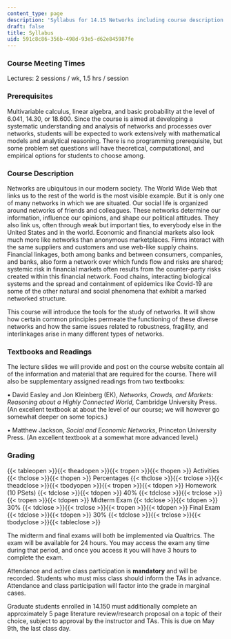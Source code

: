 ```yaml
---
content_type: page
description: 'Syllabus for 14.15 Networks including course description and prerequisites. '
draft: false
title: Syllabus
uid: 591c8c86-356b-498d-93e5-d62e845987fe
---
```

### Course Meeting Times

Lectures: 2 sessions / wk, 1.5 hrs / session

### Prerequisites

Multivariable calculus, linear algebra, and basic probability at the level of 6.041, 14.30, or 18.600. Since the course is aimed at developing a systematic understanding and analysis of networks and processes over networks, students will be expected to work extensively with mathematical models and analytical reasoning. There is no programming prerequisite, but some problem set questions will have theoretical, computational, and empirical options for students to choose among. 

### Course Description

Networks are ubiquitous in our modern society. The World Wide Web that links us to the rest of the world is the most visible example. But it is only one of many networks in which we are situated. Our social life is organized around networks of friends and colleagues. These networks determine our information, influence our opinions, and shape our political attitudes. They also link us, often through weak but important ties, to everybody else in the United States and in the world. Economic and financial markets also look much more like networks than anonymous marketplaces. Firms interact with the same suppliers and customers and use web-like supply chains. Financial linkages, both among banks and between consumers, companies, and banks, also form a network over which funds flow and risks are shared; systemic risk in financial markets often results from the counter-party risks created within this financial network. Food chains, interacting biological systems and the spread and containment of epidemics like Covid-19 are some of the other natural and social phenomena that exhibit a marked networked structure. 

This course will introduce the tools for the study of networks. It will show how certain common principles permeate the functioning of these diverse networks and how the same issues related to robustness, fragility, and interlinkages arise in many different types of networks. 

### Textbooks and Readings

The lecture slides we will provide and post on the course website contain all of the information and material that are required for the course. There will also be supplementary assigned readings from two textbooks: 

• David Easley and Jon Kleinberg (EK), *Networks, Crowds, and Markets: Reasoning about a Highly Connected World*, Cambridge University Press. (An excellent textbook at about the level of our course; we will however go somewhat deeper on some topics.) 

• Matthew Jackson, *Social and Economic Networks*, Princeton University Press. (An excellent textbook at a somewhat more advanced level.) 

### Grading

{{< tableopen >}}{{< theadopen >}}{{< tropen >}}{{< thopen >}}
Activities
{{< thclose >}}{{< thopen >}}
Percentages
{{< thclose >}}{{< trclose >}}{{< theadclose >}}{{< tbodyopen >}}{{< tropen >}}{{< tdopen >}}
Homework (10 PSets)
{{< tdclose >}}{{< tdopen >}}
40%
{{< tdclose >}}{{< trclose >}}{{< tropen >}}{{< tdopen >}}
Midterm Exam
{{< tdclose >}}{{< tdopen >}}
30%
{{< tdclose >}}{{< trclose >}}{{< tropen >}}{{< tdopen >}}
Final Exam
{{< tdclose >}}{{< tdopen >}}
30%
{{< tdclose >}}{{< trclose >}}{{< tbodyclose >}}{{< tableclose >}}

The midterm and final exams will both be implemented via Qualtrics. The exam will be available for 24 hours. You may access the exam any time during that period, and once you access it you will have 3 hours to complete the exam. 

Attendance and active class participation is **mandatory** and will be recorded. Students who must miss class should inform the TAs in advance. Attendance and class participation will factor into the grade in marginal cases. 

Graduate students enrolled in 14.150 must additionally complete an approximately 5 page literature review/research proposal on a topic of their choice, subject to approval by the instructor and TAs. This is due on May 9th, the last class day.